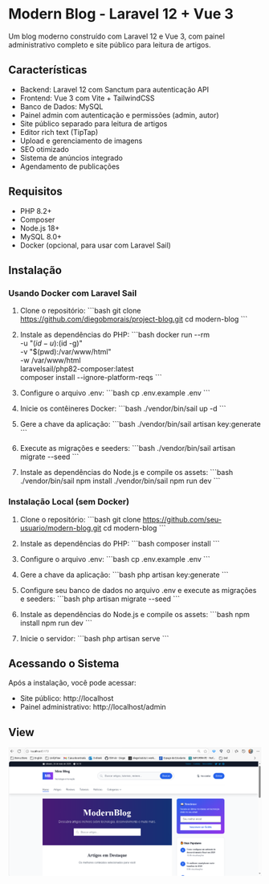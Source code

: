 # Modern Blog - Laravel 12 + Vue 3

Um blog moderno construído com Laravel 12 e Vue 3, com painel administrativo completo e site público para leitura de artigos.

## Características

- Backend: Laravel 12 com Sanctum para autenticação API
- Frontend: Vue 3 com Vite + TailwindCSS
- Banco de Dados: MySQL
- Painel admin com autenticação e permissões (admin, autor)
- Site público separado para leitura de artigos
- Editor rich text (TipTap)
- Upload e gerenciamento de imagens
- SEO otimizado
- Sistema de anúncios integrado
- Agendamento de publicações

## Requisitos

- PHP 8.2+
- Composer
- Node.js 18+
- MySQL 8.0+
- Docker (opcional, para usar com Laravel Sail)

## Instalação

### Usando Docker com Laravel Sail

1. Clone o repositório:
\`\`\`bash
git clone https://github.com/diegobmorais/project-blog.git
cd modern-blog
\`\`\`

2. Instale as dependências do PHP:
\`\`\`bash
docker run --rm \
    -u "$(id -u):$(id -g)" \
    -v "$(pwd):/var/www/html" \
    -w /var/www/html \
    laravelsail/php82-composer:latest \
    composer install --ignore-platform-reqs
\`\`\`

3. Configure o arquivo .env:
\`\`\`bash
cp .env.example .env
\`\`\`

4. Inicie os contêineres Docker:
\`\`\`bash
./vendor/bin/sail up -d
\`\`\`

5. Gere a chave da aplicação:
\`\`\`bash
./vendor/bin/sail artisan key:generate
\`\`\`

6. Execute as migrações e seeders:
\`\`\`bash
./vendor/bin/sail artisan migrate --seed
\`\`\`

7. Instale as dependências do Node.js e compile os assets:
\`\`\`bash
./vendor/bin/sail npm install
./vendor/bin/sail npm run dev
\`\`\`

### Instalação Local (sem Docker)

1. Clone o repositório:
\`\`\`bash
git clone https://github.com/seu-usuario/modern-blog.git
cd modern-blog
\`\`\`

2. Instale as dependências do PHP:
\`\`\`bash
composer install
\`\`\`

3. Configure o arquivo .env:
\`\`\`bash
cp .env.example .env
\`\`\`

4. Gere a chave da aplicação:
\`\`\`bash
php artisan key:generate
\`\`\`

5. Configure seu banco de dados no arquivo .env e execute as migrações e seeders:
\`\`\`bash
php artisan migrate --seed
\`\`\`

6. Instale as dependências do Node.js e compile os assets:
\`\`\`bash
npm install
npm run dev
\`\`\`

7. Inicie o servidor:
\`\`\`bash
php artisan serve
\`\`\`

## Acessando o Sistema

Após a instalação, você pode acessar:

- Site público: http://localhost
- Painel administrativo: http://localhost/admin

## View

![alt text](image.png)

